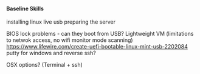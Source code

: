 
#### Baseline Skills


installing linux live usb
preparing the server

BIOS lock problems - can they boot from USB?
Lightweight VM (limitations to netwok access, no wifi monitor mode scanning)
https://www.lifewire.com/create-uefi-bootable-linux-mint-usb-2202084
putty for windows and reverse ssh?

OSX options? (Terminal + ssh)
